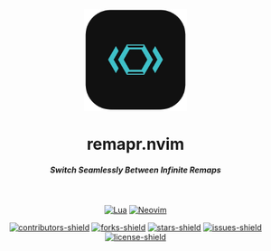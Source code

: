<div align="center">

<img height="180" src="assets/remapr-icon.png" />

<br>

# remapr.nvim 
##### Switch Seamlessly Between Infinite Remaps

<br>

[![Lua](https://img.shields.io/badge/Lua-blue.svg?style=for-the-badge&logo=lua)](http://www.lua.org)
[![Neovim](https://img.shields.io/badge/Neovim%200.8+-green.svg?style=for-the-badge&logo=neovim)](https://neovim.io)

[![contributors-shield](https://img.shields.io/github/contributors/landerdurie/remapr.nvim.svg?style=for-the-badge)](https://github.com/landerdurie/remapr.nvim/graphs/contributors)
[![forks-shield](https://img.shields.io/github/forks/landerdurie/remapr.nvim.svg?style=for-the-badge)](https://img.shields.io/github/contributors/landerdurie/remapr.nvim/network/members)
[![stars-shield](https://img.shields.io/github/stars/landerdurie/remapr.nvim.svg?style=for-the-badge)](https://github.com/landerdurie/remapr.nvim/stargazers)
[![issues-shield](https://img.shields.io/github/issues/landerdurie/remapr.nvim.svg?style=for-the-badge)](https://img.shields.io/github/issues/landerdurie/remapr.nvim?style=for-the-badge)
[![license-shield](https://img.shields.io/github/license/landerdurie/remapr.nvim.svg?style=for-the-badge)](https://github.com/landerdurie/remapr.nvim/blob/master/LICENSE)

</div>

